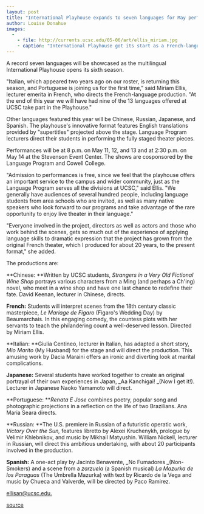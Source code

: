 ```yaml
---
layout: post
title: "International Playhouse expands to seven languages for May performances"
author: Louise Donahue
images:
  -
    - file: http://currents.ucsc.edu/05-06/art/ellis_miriam.jpg
    - caption: "International Playhouse got its start as a French-language production directed by now lecturer emerita Miriam Ellis."
---
```


A record seven languages will be showcased as the multilingual International Playhouse opens its sixth season.

"Italian, which appeared two years ago on our roster, is returning this season, and Portuguese is joining us for the first time," said Miriam Ellis, lecturer emerita in French, who directs the French-language production. "At the end of this year we will have had nine of the 13 languages offered at UCSC take part in the Playhouse."

Other languages featured this year will be Chinese, Russian, Japanese, and Spanish. The playhouse's innovative format features English translations provided by "supertitles" projected above the stage. Language Program lecturers direct their students in performing the fully staged theater pieces.

Performances will be at 8 p.m. on May 11, 12, and 13 and at 2:30 p.m. on May 14 at the Stevenson Event Center. The shows are cosponsored by the Language Program and Cowell College.   
  
"Admission to performances is free, since we feel that the playhouse offers an important service to the campus and wider community, just as the Language Program serves all the divisions at UCSC," said Ellis. "We generally have audiences of several hundred people, including language students from area schools who are invited, as well as many native speakers who look forward to our programs and take advantage of the rare opportunity to enjoy live theater in their language."

"Everyone involved in the project, directors as well as actors and those who work behind the scenes, gets so much out of the experience of applying language skills to dramatic expression that the project has grown from the original French theater, which I produced for about 20 years, to the present format," she added.

The productions are:

**Chinese: **Written by UCSC students, _Strangers in a Very Old Fictional Wine Shop_ portrays various characters from a Ming (and perhaps a Ch'ing) novel, who meet in a wine shop and have one last chance to redefine their fate. David Keenan, lecturer in Chinese, directs.

**French:** Students will interpret scenes from the 18th century classic masterpiece, _Le Mariage de Figaro_ (Figaro's Wedding Day) by Beaumarchais. In this engaging comedy, the countess plots with her servants to teach the philandering count a well-deserved lesson. Directed by Miriam Ellis.

**Italian: **Giulia Centineo, lecturer in Italian, has adapted a short story, _Mio Marito_ (My Husband) for the stage and will direct the production. This amusing work by Dacia Maraini offers an ironic and diverting look at marital complications.

**Japanese:** Several students have worked together to create an original portrayal of their own experiences in Japan, _Aa Kanchigai! _(Now I get it!). Lecturer in Japanese Naoko Yamamoto will direct.

**Portuguese: **_Renata E Jose_ combines poetry, popular song and photographic projections in a reflection on the life of two Brazilians. Ana Maria Seara directs.

**Russian: **The U.S. premiere in Russian of a futuristic operatic work, _Victory Over the Sun,_ features libretto by Alexei Kruchenykh, prologue by Velimir Khlebnikov, and music by Mikhail Matyushin. William Nickell, lecturer in Russian, will direct this ambitious undertaking, with about 20 participants involved in the production.

**Spanish:** A one-act play by Jacinto Benavente, _No Fumadores _(Non-Smokers) and a scene from a _zarzuela_ (a Spanish musical) _La Mazurka de los Paraguas_ (The Umbrella Mazurka) with text by Ricardo de la Vega and music by Chueca and Valverde, will be directed by Paco Ramirez.

[ellisan@ucsc.edu. ][1]

[1]: mailto:ellisan@ucsc.edu

[source](http://www1.ucsc.edu/currents/05-06/05-01/playhouse.asp "Permalink to playhouse")
